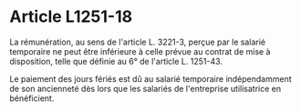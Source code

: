 # Article L1251-18

La rémunération, au sens de l'article L. 3221-3, perçue par le salarié temporaire ne peut être inférieure à celle prévue au contrat de mise à disposition, telle que définie au 6° de l'article L. 1251-43.

Le paiement des jours fériés est dû au salarié temporaire indépendamment de son ancienneté dès lors que les salariés de l'entreprise utilisatrice en bénéficient.
